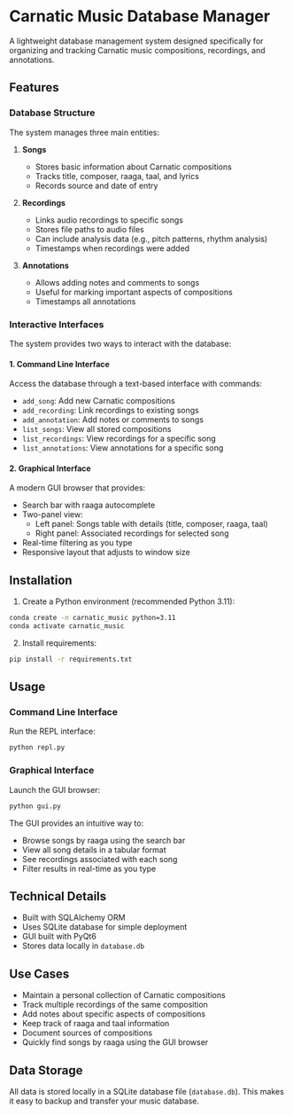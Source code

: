 # Carnatic Music Database Manager

A lightweight database management system designed specifically for organizing and tracking Carnatic music compositions, recordings, and annotations.

## Features

### Database Structure

The system manages three main entities:

1. **Songs**
   - Stores basic information about Carnatic compositions
   - Tracks title, composer, raaga, taal, and lyrics
   - Records source and date of entry

2. **Recordings**
   - Links audio recordings to specific songs
   - Stores file paths to audio files
   - Can include analysis data (e.g., pitch patterns, rhythm analysis)
   - Timestamps when recordings were added

3. **Annotations**
   - Allows adding notes and comments to songs
   - Useful for marking important aspects of compositions
   - Timestamps all annotations

### Interactive Interfaces

The system provides two ways to interact with the database:

#### 1. Command Line Interface
Access the database through a text-based interface with commands:
- `add_song`: Add new Carnatic compositions
- `add_recording`: Link recordings to existing songs
- `add_annotation`: Add notes or comments to songs
- `list_songs`: View all stored compositions
- `list_recordings`: View recordings for a specific song
- `list_annotations`: View annotations for a specific song

#### 2. Graphical Interface
A modern GUI browser that provides:
- Search bar with raaga autocomplete
- Two-panel view:
  - Left panel: Songs table with details (title, composer, raaga, taal)
  - Right panel: Associated recordings for selected song
- Real-time filtering as you type
- Responsive layout that adjusts to window size

## Installation

1. Create a Python environment (recommended Python 3.11):
```bash
conda create -n carnatic_music python=3.11
conda activate carnatic_music
```

2. Install requirements:
```bash
pip install -r requirements.txt
```

## Usage

### Command Line Interface
Run the REPL interface:
```bash
python repl.py
```

### Graphical Interface
Launch the GUI browser:
```bash
python gui.py
```

The GUI provides an intuitive way to:
- Browse songs by raaga using the search bar
- View all song details in a tabular format
- See recordings associated with each song
- Filter results in real-time as you type

## Technical Details

- Built with SQLAlchemy ORM
- Uses SQLite database for simple deployment
- GUI built with PyQt6
- Stores data locally in `database.db`

## Use Cases

- Maintain a personal collection of Carnatic compositions
- Track multiple recordings of the same composition
- Add notes about specific aspects of compositions
- Keep track of raaga and taal information
- Document sources of compositions
- Quickly find songs by raaga using the GUI browser

## Data Storage

All data is stored locally in a SQLite database file (`database.db`). This makes it easy to backup and transfer your music database.
